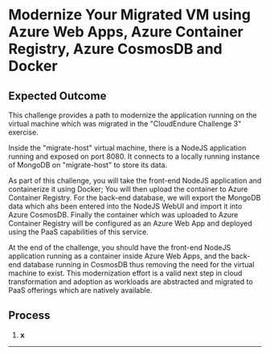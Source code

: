# Modernize Your Migrated VM using Azure Web Apps, Azure Container Registry, Azure CosmosDB and Docker

## Expected Outcome

This challenge provides a path to modernize the application running on the virtual machine which was migrated in the "CloudEndure Challenge 3" exercise.

Inside the "migrate-host" virtual machine, there is a NodeJS application running and exposed on port 8080. It connects to a locally running instance of MongoDB on "migrate-host" to store its data.

As part of this challenge, you will take the front-end NodeJS application and containerize it using Docker; You will then upload the container to Azure Container Registry.  For the back-end database, we will export the MongoDB data which ahs been entered into the NodeJS WebUI and import it into Azure CosmosDB. Finally the container which was uploaded to Azure Container Registry will be configured as an Azure Web App and deployed using the PaaS capabilities of this service.

At the end of the challenge, you should have the front-end NodeJS application running as a container inside Azure Web Apps, and the back-end database running in CosmosDB thus removing the need for the virtual machine to exist. This modernization effort is a valid next step in cloud transformation and adoption as workloads are abstracted and migrated to PaaS offerings which are natively available.

## Process

1. <strong>x</strong>

<hr>

